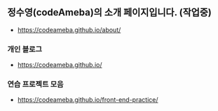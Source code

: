## 정수영(codeAmeba)의 소개 페이지입니다. (작업중)
- https://codeameba.github.io/about/

### 개인 블로그
- https://codeameba.github.io/

### 연습 프로젝트 모음
- https://codeameba.github.io/front-end-practice/